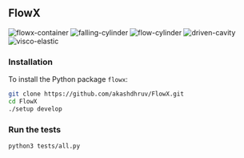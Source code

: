## FlowX

![flowx-container](https://github.com/akashdhruv/FlowX/workflows/flowx-container/badge.svg)
![falling-cylinder](https://github.com/akashdhruv/FlowX/workflows/falling-cylinder/badge.svg)
![flow-cylinder](https://github.com/akashdhruv/FlowX/workflows/flow-cylinder/badge.svg)
![driven-cavity](https://github.com/akashdhruv/FlowX/workflows/driven-cavity/badge.svg)
![visco-elastic](https://github.com/akashdhruv/FlowX/workflows/visco-elastic/badge.svg)

### Installation

To install the Python package `flowx`:

```bash
git clone https://github.com/akashdhruv/FlowX.git
cd FlowX
./setup develop
```

### Run the tests

```bash
python3 tests/all.py
```
